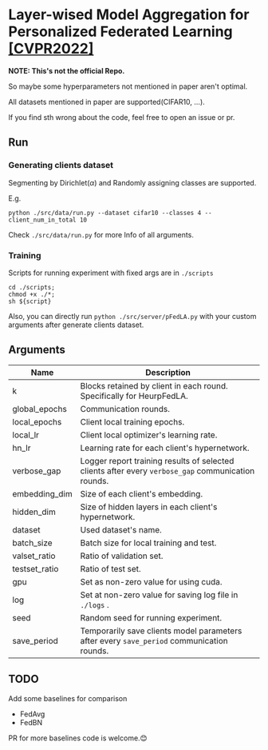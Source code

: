 # Layer-wised Model Aggregation for Personalized Federated Learning [[CVPR2022]](https://arxiv.org/abs/2205.03993)

**NOTE: This's not the official Repo.**

So maybe some hyperparameters not mentioned in paper aren't optimal.

All datasets mentioned in paper are supported(CIFAR10, ...).

If you find sth wrong about the code, feel free to open an issue or pr.

## Run

### Generating clients dataset

Segmenting by Dirichlet($\alpha$) and Randomly assigning classes are supported.

E.g.

```shell
python ./src/data/run.py --dataset cifar10 --classes 4 --client_num_in_total 10
```

Check `./src/data/run.py` for more Info of all arguments.



### Training

Scripts for running experiment with fixed args are in `./scripts`

```shell
cd ./scripts;
chmod +x ./*;
sh ${script}
```

Also, you can directly run `python ./src/server/pFedLA.py` with your custom arguments after generate clients dataset.


## Arguments

| Name          | Description                                                                                        |
| ------------- | -------------------------------------------------------------------------------------------------- |
| k             | Blocks retained by client in each round. Specifically for HeurpFedLA.                              |
| global_epochs | Communication rounds.                                                                              |
| local_epochs  | Client local training epochs.                                                                      |
| local_lr      | Client local optimizer's learning rate.                                                            |
| hn_lr         | Learning rate for each client's hypernetwork.                                                      |
| verbose_gap   | Logger report training results of selected clients after every `verbose_gap` communication rounds. |
| embedding_dim | Size of each client's embedding.                                                                   |
| hidden_dim    | Size of hidden layers in each client's hypernetwork.                                               |
| dataset       | Used dataset's name.                                                                               |
| batch_size    | Batch size for local training and test.                                                            |
| valset_ratio  | Ratio of validation set.                                                                           |
| testset_ratio | Ratio of test set.                                                                                 |
| gpu           | Set as non-zero value for using cuda.                                                              |
| log           | Set at non-zero value for saving log file in `./logs` .                                            |
| seed          | Random seed for running experiment.                                                                |
| save_period   | Temporarily save clients model parameters after every `save_period` communication rounds.          |

## TODO


Add some baselines for comparison

- FedAvg
- FedBN

PR for more baselines code is welcome.😊